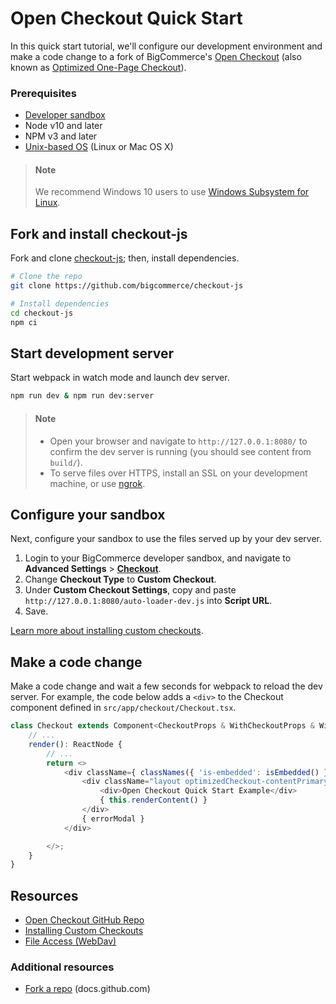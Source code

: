 # Open Checkout Quick Start

In this quick start tutorial, we'll configure our development environment and make a code change to a fork of BigCommerce's [Open Checkout](https://github.com/bigcommerce/checkout-js) (also known as [Optimized One-Page Checkout](https://support.bigcommerce.com/s/article/Optimized-Single-Page-Checkout)).

### Prerequisites

- [Developer sandbox](https://www.bigcommerce.com/essentials/free-trial/)
- Node v10 and later
- NPM v3 and later
- [Unix-based OS](https://github.com/bigcommerce/checkout-js#requirements) (Linux or Mac OS X)

<!-- theme: info -->

> #### Note
>
> We recommend Windows 10 users to use [Windows Subsystem for Linux](https://docs.microsoft.com/en-us/windows/wsl/).



## Fork and install checkout-js

Fork and clone [checkout-js](https://github.com/bigcommerce/checkout-js); then, install dependencies.

```bash
# Clone the repo
git clone https://github.com/bigcommerce/checkout-js

# Install dependencies
cd checkout-js
npm ci
```

## Start development server

Start webpack in watch mode and launch dev server.

```bash
npm run dev & npm run dev:server
```

<!-- theme: info -->

> #### Note
>
> - Open your browser and navigate to `http://127.0.0.1:8080/` to confirm the dev server is running (you should see content from `build/`).
> - To serve files over HTTPS, install an SSL on your development machine, or use [ngrok](https://ngrok.com/).



## Configure your sandbox

Next, configure your sandbox to use the files served up by your dev server.

1. Login to your BigCommerce developer sandbox, and navigate to **Advanced Settings** > [**Checkout**](https://login.bigcommerce.com/deep-links/manage/settings/checkout).
2. Change **Checkout Type** to **Custom Checkout**.
3. Under **Custom Checkout Settings**, copy and paste `http://127.0.0.1:8080/auto-loader-dev.js` into **Script URL**.
4. Save.

[Learn more about installing custom checkouts](https://developer.bigcommerce.com/stencil-docs/customizing-checkout/installing-custom-checkouts).

## Make a code change

Make a code change and wait a few seconds for webpack to reload the dev server. For example, the code below adds a `<div>` to the Checkout component defined in `src/app/checkout/Checkout.tsx`.

```javascript
class Checkout extends Component<CheckoutProps & WithCheckoutProps & WithLanguageProps, CheckoutState> {
    // ...
    render(): ReactNode {
        // ...
        return <>
            <div className={ classNames({ 'is-embedded': isEmbedded() }) }>
                <div className="layout optimizedCheckout-contentPrimary">
                    <div>Open Checkout Quick Start Example</div>
                    { this.renderContent() }
                </div>
                { errorModal }
            </div>

        </>;
    }
}
```

## Resources

- [Open Checkout GitHub Repo](https://github.com/bigcommerce/checkout-js)
- [Installing Custom Checkouts](https://developer.bigcommerce.com/stencil-docs/customizing-checkout/installing-custom-checkouts)
- [File Access (WebDav)](https://support.bigcommerce.com/s/article/File-Access-WebDAV)

### Additional resources

- [Fork a repo](https://docs.github.com/en/free-pro-team@latest/github/getting-started-with-github/fork-a-repo) (docs.github.com)
